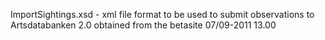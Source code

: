 ImportSightings.xsd - xml file format to be used to submit observations to Artsdatabanken 2.0
			obtained from the betasite 07/09-2011 13.00